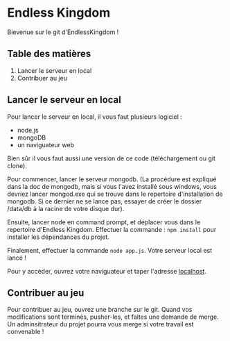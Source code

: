 # Endless Kingdom

Bievenue sur le git d'EndlessKingdom !

## Table des matières

1. Lancer le serveur en local
2. Contribuer au jeu

## Lancer le serveur en local

Pour lancer le serveur en local, il vous faut plusieurs logiciel :

* node.js
* mongoDB
* un naviguateur web

Bien sûr il vous faut aussi une version de ce code (téléchargement ou git clone).

Pour commencer, lancer le serveur mongodb. (La procédure est expliqué dans la doc de mongodb, mais si vous l'avez installé sous windows, vous devriez lancer mongod.exe qui se trouve dans le repertoire d'installation de mongodb. Si ce dernier ne se lance pas, essayer de créer le dossier /data/db à la racine de votre disque dur).

Ensuite, lancer node en command prompt, et déplacer vous dans le repertoire d'Endless Kingdom. Effectuer la commande : `npm install` pour installer les dépendances du projet.

Finalement, effectuer la commande `node app.js`. Votre serveur local est lancé !

Pour y accéder, ouvrez votre naviguateur et taper l'adresse [localhost](https://localhost).

## Contribuer au jeu

Pour contribuer au jeu, ouvrez une branche sur le git. Quand vos modifications sont terminés, pusher-les, et faites une demande de merge. Un adminsitrateur du projet pourra vous merge si votre travail est convenable !
